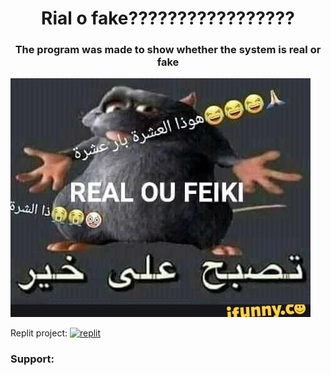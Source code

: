 <h1 align="center">Rial o fake?????????????????</h1>
<h3 align="center">The program was made to show whether the system is real or fake</h3>
<img src="rial o fake.webp"></img>
<p>
  Replit project:
  <a href="" target="_blank" rel="noreferrer"> <img src="https://external-content.duckduckgo.com/iu/?u=https%3A%2F%2Freplit.com%2Fpublic%2Fimages%2Fsm.png&f=1&nofb=1" alt="replit" width="40" height="40"></img> </a>
</p>
<h3>Support: </h3>
